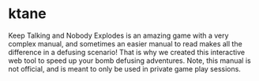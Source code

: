 # ktane
Keep Talking and Nobody Explodes is an amazing game with a very complex manual, and sometimes an easier manual to read makes all the difference in a defusing scenario! That is why we created this interactive web tool to speed up your bomb defusing adventures. Note, this manual is not official, and is meant to only be used in private game play sessions.
